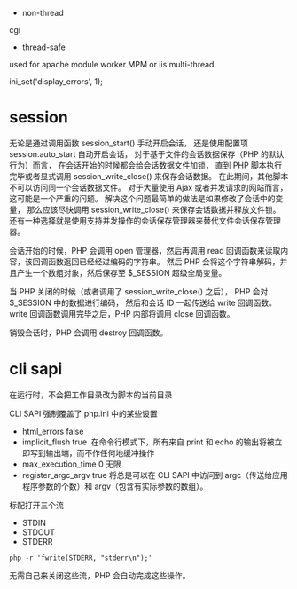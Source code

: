 

- non-thread

cgi


- thread-safe

used for apache module worker MPM or iis multi-thread




ini_set('display_errors', 1);




# session

无论是通过调用函数 session_start() 手动开启会话， 还是使用配置项 session.auto_start 自动开启会话， 对于基于文件的会话数据保存（PHP 的默认行为）而言， 在会话开始的时候都会给会话数据文件加锁， 直到 PHP 脚本执行完毕或者显式调用 session_write_close() 来保存会话数据。 在此期间，其他脚本不可以访问同一个会话数据文件。
对于大量使用 Ajax 或者并发请求的网站而言，这可能是一个严重的问题。 解决这个问题最简单的做法是如果修改了会话中的变量， 那么应该尽快调用 session_write_close() 来保存会话数据并释放文件锁。 还有一种选择就是使用支持并发操作的会话保存管理器来替代文件会话保存管理器。

会话开始的时候，PHP 会调用 open 管理器，然后再调用 read 回调函数来读取内容，该回调函数返回已经经过编码的字符串。 然后 PHP 会将这个字符串解码，并且产生一个数组对象，然后保存至 $_SESSION 超级全局变量。

当 PHP 关闭的时候（或者调用了 session_write_close() 之后）， PHP 会对 $_SESSION 中的数据进行编码， 然后和会话 ID 一起传送给 write 回调函数。 write 回调函数调用完毕之后，PHP 内部将调用 close 回调函数。

销毁会话时，PHP 会调用 destroy 回调函数。


# cli sapi

在运行时，不会把工作目录改为脚本的当前目录

CLI SAPI 强制覆盖了 php.ini 中的某些设置

- html_errors false
- implicit_flush true  在命令行模式下，所有来自 print 和 echo 的输出将被立即写到输出端，而不作任何地缓冲操作
- max_execution_time 0 无限
- register_argc_argv true 将总是可以在 CLI SAPI 中访问到 argc（传送给应用程序参数的个数）和 argv（包含有实际参数的数组）。

标配打开三个流

- STDIN
- STDOUT
- STDERR

`php -r 'fwrite(STDERR, "stderr\n");'`

无需自己来关闭这些流，PHP 会自动完成这些操作。



